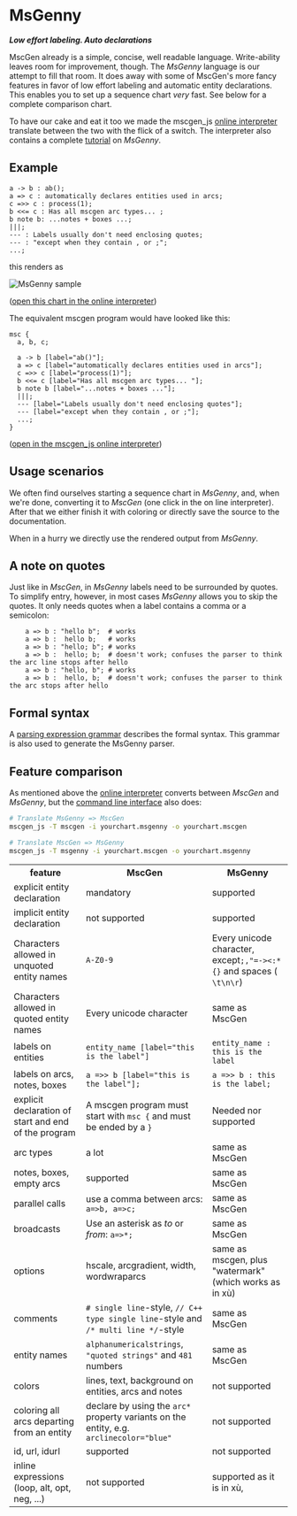 # MsGenny
_**Low effort labeling. Auto declarations**_

MscGen already is a simple, concise, well readable language. Write-ability
leaves room for improvement, though.
The *MsGenny* language is our attempt to fill that room. It does away with some of
MscGen's more fancy features in favor of low effort labeling
and automatic entity declarations. This enables you to set up a sequence chart *very*
fast. See below for a complete comparison chart.

To have our cake and eat it too we made the mscgen_js [online interpreter][4] translate between
the two with the flick of a switch. The interpreter also contains a complete [tutorial][5]
on *MsGenny*.

## Example
``` msgenny
a -> b : ab();
a => c : automatically declares entities used in arcs;
c =>> c : process(1);
b <<= c : Has all mscgen arc types... ;
b note b: ...notes + boxes ...;
|||;
--- : Labels usually don't need enclosing quotes;
--- : "except when they contain , or ;";
...;
```

this renders as

![MsGenny sample](https://raw.github.com/sverweij/mscgen_js/master/wikum/msgennysample.png)

([open this chart in the online interpreter](https://sverweij.github.io/mscgen_js/index.html?utm_source=wikum.genny&lang=msgenny&msc=a%20-%3E%20b%20%3A%20ab%28%29%3B%0Aa%20%3D%3E%20c%20%3A%20automatically%20declares%20entities%20used%20in%20arcs%3B%0Ac%20%3D%3E%3E%20c%20%3A%20process%281%29%3B%0Ab%20%3C%3C%3D%20c%20%3A%20Has%20all%20mscgen%20arc%20types...%20%3B%0Ab%20note%20b%3A%20...notes%20%2B%20boxes%20...%3B%0A|||%3B%0A---%20%3A%20Labels%20usually%20don%27t%20need%20enclosing%20quotes%3B%0A---%20%3A%20%22except%20when%20they%20contain%20%2C%20or%20%3B%22%3B%0A...%3B))

The equivalent mscgen program would have looked like this:
``` mscgen
msc {
  a, b, c;

  a -> b [label="ab()"];
  a => c [label="automatically declares entities used in arcs"];
  c =>> c [label="process(1)"];
  b <<= c [label="Has all mscgen arc types... "];
  b note b [label="...notes + boxes ..."];
  |||;
  --- [label="Labels usually don't need enclosing quotes"];
  --- [label="except when they contain , or ;"];
  ...;
}
```
([open in the mscgen_js online interpreter](https://sverweij.github.io/mscgen_js/index.html?utm_source=wikum.genny&lang=mscgen&msc=msc%20{%0A%20%20a%2C%20b%2C%20c%3B%0A%0A%20%20a%20-%3E%20b%20[label%3D%22ab%28%29%22]%3B%0A%20%20a%20%3D%3E%20c%20[label%3D%22automatically%20declares%20entities%20used%20in%20arcs%22]%3B%0A%20%20c%20%3D%3E%3E%20c%20[label%3D%22process%281%29%22]%3B%0A%20%20b%20%3C%3C%3D%20c%20[label%3D%22Has%20all%20mscgen%20arc%20types...%20%22]%3B%0A%20%20b%20note%20b%20[label%3D%22...notes%20%2B%20boxes%20...%22]%3B%0A%20%20|||%3B%0A%20%20---%20[label%3D%22Labels%20usually%20don%27t%20need%20enclosing%20quotes%22]%3B%0A%20%20---%20[label%3D%22except%20when%20they%20contain%20%2C%20or%20%3B%22]%3B%0A%20%20...%3B%0A}))

## Usage scenarios
We often find ourselves starting a sequence chart in *MsGenny*, and, when
we're done, converting it to *MscGen* (one click in the on line interpreter). After
that we either finish it with coloring or directly save the source to
the documentation.

When in a hurry we directly use the rendered output from *MsGenny*.

## A note on quotes ##
Just like in *MscGen*, in *MsGenny* labels need to be surrounded by quotes.
To simplify entry, however, in most cases *MsGenny* allows you to
skip the quotes. It only needs quotes when a label contains a comma or a
semicolon:
```msgenny
    a => b : "hello b";  # works
    a => b :  hello b;   # works
    a => b : "hello; b"; # works
    a => b :  hello; b;  # doesn't work; confuses the parser to think the arc line stops after hello
    a => b : "hello, b"; # works
    a => b :  hello, b;  # doesn't work; confuses the parser to think the arc stops after hello
```

## Formal syntax ##
A [parsing expression grammar][1] describes the formal syntax. This grammar
is also used to generate the MsGenny parser.

## Feature comparison
As mentioned above the [online interpreter][4] converts between *MscGen* and *MsGenny*,
but the [command line interface][2] also does:
```sh
# Translate MsGenny => MscGen
mscgen_js -T mscgen -i yourchart.msgenny -o yourchart.mscgen

# Translate MscGen => MsGenny
mscgen_js -T msgenny -i yourchart.mscgen -o yourchart.msgenny
```

<table>
    <tr><th>feature</th><th>MscGen</th><th>MsGenny</th></tr>
    <tr>
        <td>explicit entity declaration</td>
        <td>mandatory</td>
        <td>supported</td>
    </tr>
    <tr>
        <td>implicit entity declaration</td>
        <td>not supported</td>
        <td>supported</td>
    </tr>
    <tr>
        <td>Characters allowed in unquoted entity names</td>
        <td><code>A-Z0-9</code></td>
        <td>Every unicode character, except<code>;,"=-><:*{}</code> and spaces (<code> \t\n\r</code>)</td>
    </tr>
    <tr>
        <td>Characters allowed in quoted entity names</td>
        <td>Every unicode character</td>
        <td>same as MscGen</td>
    </tr>
    <tr>
        <td>labels on entities</td>
        <td><code>entity_name [label="this is the label"]</code></td>
        <td><code>entity_name : this is the label</code></td>
    </tr>
    <tr>
        <td>labels on arcs, notes, boxes</td>
        <td><code>a =>> b [label="this is the label"];</code></td>
        <td><code>a =>> b : this is the label;</code></td>
    </tr>
    <tr>
        <td>explicit declaration of start and end of the program</td>
        <td>A mscgen program must start with <code>msc {</code> and must be ended by a <code>}</code></td>
        <td>Needed nor supported</td>
    </tr>
    <tr>
        <td>arc types</td>
        <td>a lot</td>
        <td>same as MscGen</td>
    </tr>
    <tr>
        <td>notes, boxes, empty arcs</td>
        <td>supported</td>
        <td>same as MscGen</td>
    </tr>
    <tr>
        <td>parallel calls</td>
        <td>use a comma between arcs: <code>a=>b, a=>c;</code></td>
        <td>same as MscGen</td>
    </tr>
    <tr>
        <td>broadcasts</td>
        <td>Use an asterisk as <em>to</em> or <em>from</em>: <code>a=>*;</code></td>
        <td>same as MscGen</td>
    </tr>
    <tr>
        <td>options</td>
        <td>hscale, arcgradient, width, wordwraparcs </td>
        <td>same as mscgen, plus "watermark" (which works as in xù)</td>
    </tr>
    <tr>
        <td>comments</td>
        <td><code># single line</code>-style, <code>// C++ type single line</code>-style and <code>/* multi line */</code>-style</td>
        <td>same as MscGen</td>
    </tr>
    <tr>
        <td>entity names</td>
        <td><code>alphanumericalstrings</code>, <code>"quoted strings"</code>  and <code>481</code> numbers</td>
        <td>same as MscGen</td>
    </tr>
    <tr>
        <td>colors</td>
        <td>lines, text, background on entities, arcs and notes</td>
        <td>not supported</td>
    </tr>
    <tr>
        <td>coloring all arcs departing from an entity</td>
        <td>declare by using the <code>arc*</code> property variants on the entity, e.g. <code>arclinecolor="blue"</code></td>
        <td>not supported</td>
    </tr>
    <tr>
        <td>id, url, idurl</td>
        <td>supported</td>
        <td>not supported</td>
    </tr>
    <tr>
        <td>inline expressions (loop, alt, opt, neg, ...)</td>
        <td>not supported</td>
        <td>supported as it is in xù, </td>
    </tr>
</table>

[1]: ../src/script/parse/peg/msgennyparser.pegjs
[2]: ../src/script/cli/README.md
[4]: https://sverweij.github.io/mscgen_js/?utm_source=wikum.genny
[5]: https://sverweij.github.io/mscgen_js/tutorial.html?utm_source=wikum.genny
